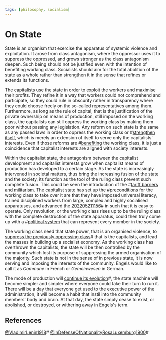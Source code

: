 ```yaml
---
tags: [philosophy, socialism]
---
```


# On State

State is an organism that exercise the apparatus of systemic violence and
exploitation. It arose from class antagonism, where the oppressor uses it to
suppress the oppressed, and grows stronger as the class antagonism deepen. Such
being should not be justified even with the intention of benefiting working
class. Socialists should aim for the total abolition of the state as a whole
rather than strengthen it in the sense that refines or extends its functions.

The capitalists use the state in order to exploit the workers and maximise their
profits. They refine it in a way that workers could not comprehend and
participate, so they could rule in obscurity rather in transparency where they
could choose freely on the so-called representatives among them. Furthermore, as
long as the rule of capital, that is the justification of the private ownership
on means of production, still imposed on the working class, the capitalists can
still oppress the working class by making them poor without passing any
legislation. Any reform on such state is the same as any passed laws in order to
oppress the working class or #[strengthen itself](202203051018.md), which is
merely an extension of itself to serve only the capitalists' interests. Even if
those reforms are #[benefiting](202205121858.md) the working class, it is just a
coincidence that capitalist interests are aligned with society interests.

Within the capitalist state, the antagonism between the capitalist development
and capitalist interests grow when capitalist means of production has developed
to a certain stage. As the state is increasingly intervened in societal matters,
thus bring the increasing fusion of the state and the society, its function as
the tool of the ruling class prevent such complete fusion. This could be seen
the introduction of the #[tariff barriers and militarism](202203051018.md). The
capitalist state has set up the #[preconditions](202205021551.md) for the working
class to take over it are that they have imposed universal literacy, trained
disciplined workers from large, complex and highly socialised apparatuses, and
advanced the [202205211156](202205211156.md)# in such that it is easy to operate. Only
revolution, or the working class rises up to be the ruling class with the
complete destruction of the state apparatus, could then truly come up with a
#[political system](202204211120.md) that can represent every member in the
society.

The working class need that state power, that is an organised violence, to
[suppress the previously oppressing class](202208111914.md)# that is the capitalists, and lead the
masses in building up a socialist economy. As the working class has overthrown
the capitalists, the state will be then controlled by the community which lost
its purpose of suppressing the armed organisation of the majority. Such state is
not in the sense of in previous state, it is now serving and imposing the
interests of the community. Engels would like to call it as *Commune* in French
or *Gemeinwesen* in German.

The mode of production will [continue its evolution](202204211305.md)#, the state
machine will become simpler and simpler where everyone could take their turn to
run it. There will be a day that everyone get used to the executive power of the
administration, it will become a habit that instil into the community members'
body and brain. At that day, the state simply cease to exist, or abolished, or
destroyed, or withering away in Engels's term.

## References

[@VladimirLenin1918](lit/@VladimirLenin1918.md)#
[@InDefenseOfNationalityRosaLuxemburg1900](lit/@InDefenseOfNationalityRosaLuxemburg1900.md)#
